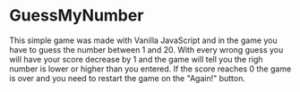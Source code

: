 # GuessMyNumber

This simple game was made with Vanilla JavaScript and in the game you have to guess the number between 1 and 20. 
With every wrong guess you will have your score decrease by 1 and the game will tell you the righ number is lower or higher than you entered.
If the score reaches 0 the game is over and you need to restart the game on the "Again!" button.



